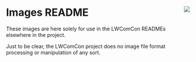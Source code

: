 # Images README <img align="right" src="../images/iwaytechnology284x60.gif" />

These images are here solely for use in the LWComCon READMEs elsewhere in the project.

Just to be clear, the LWComCon project does no image file format processing or manipulation of any sort.

